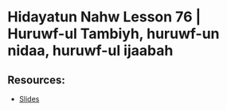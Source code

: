 # Hidayatun Nahw Lesson 76 | Huruwf-ul Tambiyh, huruwf-un nidaa, huruwf-ul ijaabah 



## Resources:
- [Slides](https://github.com/arshare/resources_balagha_pdfs)

